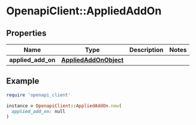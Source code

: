 # OpenapiClient::AppliedAddOn

## Properties

| Name | Type | Description | Notes |
| ---- | ---- | ----------- | ----- |
| **applied_add_on** | [**AppliedAddOnObject**](AppliedAddOnObject.md) |  |  |

## Example

```ruby
require 'openapi_client'

instance = OpenapiClient::AppliedAddOn.new(
  applied_add_on: null
)
```

